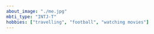 ```yaml
---
about_image: "./me.jpg"
mbti_type: "INTJ-T"
hobbies: ["travelling", "football", "watching movies"]
---
```

